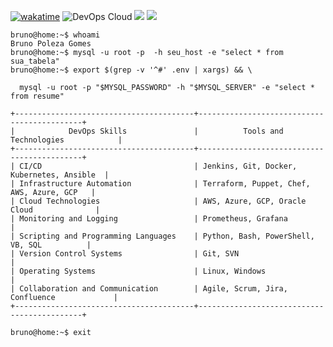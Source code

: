 <p>

[![wakatime](https://wakatime.com/badge/user/018d2089-4400-438b-a193-e84f6d278985.svg)](https://wakatime.com/@018d2089-4400-438b-a193-e84f6d278985) 
<img src="https://img.shields.io/badge/DevOps-Cloud-4f278b?style=flat-square&logo=linux&logoColor=white" alt="DevOps Cloud">
<img src="https://komarev.com/ghpvc/?username=pobruno&label=Profile%20views&color=4f278b&style=flat-square"/>
<img src="https://badges.frapsoft.com/os/v1/open-source.png?v=103"/>

</p>

```ShellSession
bruno@home:~$ whoami
Bruno Poleza Gomes
bruno@home:~$ mysql -u root -p  -h seu_host -e "select * from sua_tabela"
bruno@home:~$ export $(grep -v '^#' .env | xargs) && \

  mysql -u root -p "$MYSQL_PASSWORD" -h "$MYSQL_SERVER" -e "select * from resume"

+----------------------------------------+--------------------------------------------+
|            DevOps Skills               |          Tools and Technologies            |
+----------------------------------------+--------------------------------------------+
| CI/CD                                  | Jenkins, Git, Docker, Kubernetes, Ansible  |
| Infrastructure Automation              | Terraform, Puppet, Chef, AWS, Azure, GCP   |
| Cloud Technologies                     | AWS, Azure, GCP, Oracle Cloud              |
| Monitoring and Logging                 | Prometheus, Grafana                        |
| Scripting and Programming Languages    | Python, Bash, PowerShell, VB, SQL          |
| Version Control Systems                | Git, SVN                                   |
| Operating Systems                      | Linux, Windows                             |
| Collaboration and Communication        | Agile, Scrum, Jira, Confluence             |
+----------------------------------------+--------------------------------------------+

bruno@home:~$ exit
```


